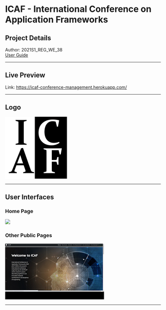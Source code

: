 # ICAF - International Conference on Application Frameworks

## Project Details

Author: 2021S1_REG_WE_38<br>
<a href="https://github.com/Sandun01/ICAF-Conference_Management_System/blob/dev/project_documents/User%20Guide%20-%20CreativeAF_2021S1_REG_WE_38.pdf">
User Guide
</a>
<br>

<hr>

## Live Preview

Link: https://icaf-conference-management.herokuapp.com/

<hr>

## Logo

<img src="frontend/public/images/logo.png" height="200px" width="200px">
<hr>

## User Interfaces

### Home Page
<img src="project_documents/gifs/1.gif">

### Other Public Pages
<img src="project_documents/gifs/2.gif">

<hr>
